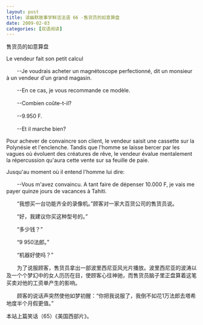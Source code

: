 ```yaml
---
layout: post
title: 读幽默故事学鲜活法语 66 -售货员的如意算盘
date: 2009-02-03
categories: [双语阅读]  
---
```


售货员的如意算盘

Le vendeur fait son petit calcul

　　--Je voudrais acheter un magnétoscope perfectionné, dit un monsieur à un vendeur d'un grand magasin.

　　--En ce cas, je vous recommande ce modèle.

　　--Combien coûte-t-il?

　　--9.950 F.

　　--Et il marche bien?

Pour achever de convaincre son client, le vendeur saisit une cassette sur la Polynésie et l'enclenche. Tandis que l'homme se laisse bercer par les vagues où évoluent des créatures de rêve, le vendeur évalue mentalement la répercussion qu'aura cette vente sur sa feuille de paie.

Jusqu'au moment où il entend l'homme lui dire:

　　--Vous m'avez convaincu. A tant faire de dépenser 10.000 F, je vais me payer quinze jours de vacances à Tahiti.



　　“我想买一台功能齐全的录像机。”顾客对一家大百货公司的售货员说。

　　“好，我建议你买这种型号的。”

　　“多少钱？”

　　“9 950法郎。”

　　“机器好使吗？”

　　为了说服顾客，售货员拿出一部波里西尼亚风光片播放。波里西尼亚的波涛以及一个个梦幻中的女人历历在目，使顾客心往神驰，而售货员脑子里正盘算着这笔买卖对他的工资单产生的影响。

　　顾客的说话声突然使他如梦初醒：“你把我说服了，我倒不如花1万法郎去塔希地度半个月假更值。”



本站上篇笑话（65）《美国西部片》。
